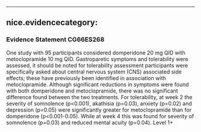 
---
nice.evidencecategory: 
---

### Evidence Statement CG66ES268
One study with 95 participants considered domperidone 20 mg QID with metoclopramide 10 mg QID. Gastroparetic symptoms and tolerability were assessed, it should be noted for tolerability assessment participants were specifically asked about central nervous system (CNS) associated side effects; these have previously been identified in association with metoclopramide. Although significant reductions in symptoms were found with both domperidone and metoclopramide, there was no significant difference found between the two treatments. For tolerability, at week 2 the severity of somnolence (p<0.001), akathisia (p=0.03), anxiety (p=0.02) and depression (p=0.05) were significantly greater for metoclopramide than for domperidone (p<0.001-0.05). While at week 4 this was found for severity of somnolence (p=0.03) and reduced mental acuity (p=0.04). Level 1+

